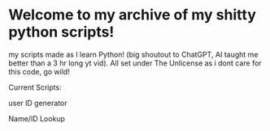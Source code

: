 # Welcome to my archive of my shitty python scripts!
my scripts made as I learn Python! (big shoutout to ChatGPT, AI taught me better than a 3 hr long yt vid). All set under The Unlicense as i dont care for this code, go wild!

Current Scripts:

user ID generator

Name/ID Lookup

